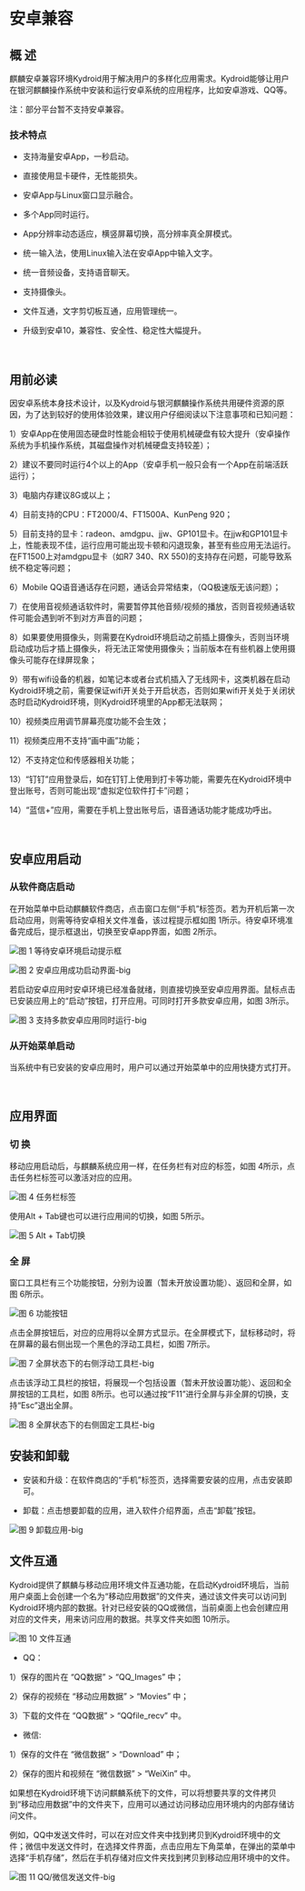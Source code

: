 # 安卓兼容
## 概 述
麒麟安卓兼容环境Kydroid用于解决用户的多样化应用需求。Kydroid能够让用户在银河麒麟操作系统中安装和运行安卓系统的应用程序，比如安卓游戏、QQ等。

注：部分平台暂不支持安卓兼容。

### 技术特点
- 支持海量安卓App，一秒启动。

- 直接使用显卡硬件，无性能损失。

- 安卓App与Linux窗口显示融合。

- 多个App同时运行。

- App分辨率动态适应，横竖屏幕切换，高分辨率真全屏模式。

- 统一输入法，使用Linux输入法在安卓App中输入文字。

- 统一音频设备，支持语音聊天。

- 支持摄像头。

- 文件互通，文字剪切板互通，应用管理统一。

- 升级到安卓10，兼容性、安全性、稳定性大幅提升。

<br>

## 用前必读
因安卓系统本身技术设计，以及Kydroid与银河麒麟操作系统共用硬件资源的原因，为了达到较好的使用体验效果，建议用户仔细阅读以下注意事项和已知问题：

1）安卓App在使用固态硬盘时性能会相较于使用机械硬盘有较大提升（安卓操作系统为手机操作系统，其磁盘操作对机械硬盘支持较差）；

2）建议不要同时运行4个以上的App（安卓手机一般只会有一个App在前端活跃运行）；

3）电脑内存建议8G或以上；

4）目前支持的CPU：FT2000/4、FT1500A、KunPeng 920；

5）目前支持的显卡：radeon、amdgpu、jjw、GP101显卡。在jjw和GP101显卡上，性能表现不佳，运行应用可能出现卡顿和闪退现象，甚至有些应用无法运行。在FT1500上对amdgpu显卡（如R7 340、RX 550)的支持存在问题，可能导致系统不稳定等问题；

6）Mobile QQ语音通话存在问题，通话会异常结束，（QQ极速版无该问题）；

7）在使用音视频通话软件时，需要暂停其他音频/视频的播放，否则音视频通话软件可能会遇到听不到对方声音的问题；

8）如果要使用摄像头，则需要在Kydroid环境启动之前插上摄像头，否则当环境启动成功后才插上摄像头，将无法正常使用摄像头；当前版本在有些机器上使用摄像头可能存在绿屏现象；

9）带有wifi设备的机器，如笔记本或者台式机插入了无线网卡，这类机器在启动Kydroid环境之前，需要保证wifi开关处于开启状态，否则如果wifi开关处于关闭状态时启动Kydroid环境，则Kydroid环境里的App都无法联网；

10）视频类应用调节屏幕亮度功能不会生效；

11）视频类应用不支持“画中画”功能；

12）不支持定位和传感器相关功能；

13）“钉钉”应用登录后，如在钉钉上使用到打卡等功能，需要先在Kydroid环境中登出账号，否则可能出现“虚拟定位软件打卡”问题；

14）“蓝信+”应用，需要在手机上登出账号后，语音通话功能才能成功呼出。

<br>

## 安卓应用启动
### 从软件商店启动
在开始菜单中启动麒麟软件商店，点击窗口左侧“手机”标签页。若为开机后第一次启动应用，则需等待安卓相关文件准备，该过程提示框如图 1所示。待安卓环境准备完成后，提示框退出，切换至安卓app界面，如图 2所示。

![图 1 等待安卓环境启动提示框](image/1.png)

![图 2 安卓应用成功启动界面-big](image/2.png)

若启动安卓应用时安卓环境已经准备就绪，则直接切换至安卓应用界面。鼠标点击已安装应用上的“启动”按钮，打开应用。可同时打开多款安卓应用，如图 3所示。

![图 3 支持多款安卓应用同时运行-big](image/3.png)

### 从开始菜单启动
当系统中有已安装的安卓应用时，用户可以通过开始菜单中的应用快捷方式打开。

<br>

## 应用界面
### 切 换
移动应用启动后，与麒麟系统应用一样，在任务栏有对应的标签，如图 4所示，点击任务栏标签可以激活对应的应用。

![图 4 任务栏标签](image/4.png)

使用Alt + Tab键也可以进行应用间的切换，如图 5所示。

![图 5 Alt + Tab切换](image/5.png)

### 全 屏
窗口工具栏有三个功能按钮，分别为设置（暂未开放设置功能）、返回和全屏，如图 6所示。

![图 6 功能按钮](image/6.png)

点击全屏按钮后，对应的应用将以全屏方式显示。在全屏模式下，鼠标移动时，将在屏幕的最右侧出现一个黑色的浮动工具栏，如图 7所示。

![图 7 全屏状态下的右侧浮动工具栏-big](image/7.png)

点击该浮动工具栏的按钮，将展现一个包括设置（暂未开放设置功能）、返回和全屏按钮的工具栏，如图 8所示。也可以通过按“F11”进行全屏与非全屏的切换，支持“Esc”退出全屏。

![图 8 全屏状态下的右侧固定工具栏-big](image/8.png)
<br>

## 安装和卸载
- 安装和升级：在软件商店的“手机”标签页，选择需要安装的应用，点击安装即可。

- 卸载：点击想要卸载的应用，进入软件介绍界面，点击“卸载”按钮。

![图 9 卸载应用-big](image/9.png)
<br>

## 文件互通
Kydroid提供了麒麟与移动应用环境文件互通功能，在启动Kydroid环境后，当前用户桌面上会创建一个名为“移动应用数据”的文件夹，通过该文件夹可以访问到Kydroid环境内部的数据。针对已经安装的QQ或微信，当前桌面上也会创建应用对应的文件夹，用来访问应用的数据。共享文件夹如图 10所示。

![图 10 文件互通](image/10.png)

* QQ：

1）保存的图片在 “QQ数据” > “QQ_Images” 中；

2）保存的视频在 “移动应用数据” > “Movies” 中；

3）下载的文件在 “QQ数据” > “QQfile_recv” 中。

* 微信:

1）保存的文件在 “微信数据” > “Download” 中；

2）保存的图片和视频在 “微信数据” > “WeiXin” 中。

如果想在Kydroid环境下访问麒麟系统下的文件，可以将想要共享的文件拷贝到“移动应用数据”中的文件夹下，应用可以通过访问移动应用环境内的内部存储访问文件。

例如，QQ中发送文件时，可以在对应文件夹中找到拷贝到Kydroid环境中的文件；微信中发送文件时，在选择文件界面，点击应用左下角菜单，在弹出的菜单中选择“手机存储”，然后在手机存储对应文件夹找到拷贝到移动应用环境中的文件。

![图 11 QQ/微信发送文件-big](image/11.png)

